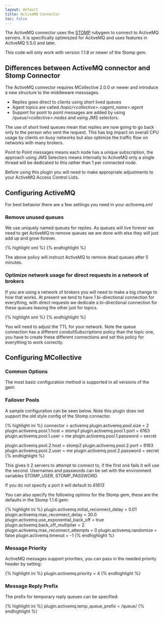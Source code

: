 ```yaml
---
layout: default
title: ActiveMQ Connector
toc: false
---
```

[STOMP]: http://stomp.codehaus.org/

The ActiveMQ connector uses the [STOMP] rubygem to connect to ActiveMQ servers.  It is specifically optimiszed for ActiveMQ
and uses features in ActiveMQ 5.5.0 and later.

This code will only work with version _1.1.8_ or newer of the Stomp gem.

## Differences between ActiveMQ connector and Stomp Connector

The ActiveMQ connector requires MCollective 2.0.0 or newer and introduce a new structure to the middleware messsages.

 * Replies goes direct to clients using short lived queues
 * Agent topics are called */topic/&lt;collective&gt;.&lt;agent_name&gt;.agent*
 * Support for point to point messages are added by using _/queue/&lt;collective&gt;.nodes_ and using JMS selectors.

The use of short lived queues mean that replies are now going to go back only to the person who sent the request.
This has big impact on overall CPU usage by clients on busy networks but also optimize the traffic flow on
networks with many brokers.

Point to Point messages means each node has a unique subscription, the approach using JMS Selectors means
internally to ActiveMQ only a single thread will be dedicated to this rather than 1 per connected node.

Before using this plugin you will need to make appropriate adjustments to your ActiveMQ Access Control Lists.

## Configuring ActiveMQ
For best behavior there are a few settings you need in your _activemq.xml_

### Remove unused queues
We use uniquely named queues for replies.  As queues will live forever we need to get ActiveMQ to remove
queues we are done with else they will just add up and grow forever.

{% highlight xml %}
<destinationPolicy>
  <policyMap>
    <policyEntries>
      <policyEntry queue="*.reply.>" gcInactiveDestinations="true" inactiveTimoutBeforeGC="300000" />
    </policyEntries>
  </policyMap>
</destinationPolicy>
{% endhighlight %}

The above policy will instruct ActiveMQ to remove dead queues after 5 minutes.

### Optimize network usage for direct requests in a network of brokers
If you are using a network of brokers you will need to make a big change to how that works.
At present we tend to have 1 bi-directional connection for everything, with direct requests
we dedicate a bi-directional connection for these queues leaving the other just for topics.

{% highlight xml %}
<networkConnectors>
  <networkConnector
        name="stomp1-stomp2-topics"
        uri="static:(tcp://stomp2.xx.net:6166)"
        userName="amq"
        password="secret"
        duplex="true"
        decreaseNetworkConsumerPriority="true"
        networkTTL="2"
        dynamicOnly="true">
        <excludedDestinations>
                <queue physicalName=">" />
        </excludedDestinations>
  </networkConnector>
  <networkConnector
        name="stomp1-stomp2-queues"
        uri="static:(tcp://stomp2.xx.net:6166)"
        userName="amq"
        password="secret"
        duplex="true"
        decreaseNetworkConsumerPriority="true"
        networkTTL="2"
        dynamicOnly="true"
        conduitSubscriptions="false">
        <excludedDestinations>
                <topic physicalName=">" />
        </excludedDestinations>
  </networkConnector>
</networkConnectors>
{% endhighlight %}

You will need to adjust the TTL for your network.  Note the queue connection has a different
_conduitSubscriptions_ policy than the topic one, you have to create these different connections
and set this policy for everything to work correctly.

## Configuring MCollective

### Common Options
The most basic configuration method is supported in all versions of the gem:

### Failover Pools
A sample configuration can be seen below.  Note this plugin does not support the old style config of the Stomp connector.

{% highlight ini %}
connector = activemq
plugin.activemq.pool.size = 2
plugin.activemq.pool.1.host = stomp1
plugin.activemq.pool.1.port = 6163
plugin.activemq.pool.1.user = me
plugin.activemq.pool.1.password = secret

plugin.activemq.pool.2.host = stomp2
plugin.activemq.pool.2.port = 6163
plugin.activemq.pool.2.user = me
plugin.activemq.pool.2.password = secret
{% endhighlight %}

This gives it 2 servers to attempt to connect to, if the first one fails it will use the second.  Usernames and passwords can be set
with the environment variables STOMP_USER, STOMP_PASSWORD.

If you do not specify a port it will default to _61613_

You can also specify the following options for the Stomp gem, these are the defaults in the Stomp 1.1.6 gem:

{% highlight ini %}
plugin.activemq.initial_reconnect_delay = 0.01
plugin.activemq.max_reconnect_delay = 30.0
plugin.activemq.use_exponential_back_off = true
plugin.activemq.back_off_multiplier = 2
plugin.activemq.max_reconnect_attempts = 0
plugin.activemq.randomize = false
plugin.activemq.timeout = -1
{% endhighlight %}

### Message Priority

ActiveMQ messages support priorities, you can pass in the needed priority header by setting:

{% highlight ini %}
plugin.activemq.priority = 4
{% endhighlight %}

### Message Reply Prefix

The prefix for temporary reply queues can be specified:

{% highlight ini %}
plugin.activemq.temp_queue_prefix = /queue/
{% endhighlight %}

